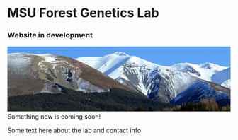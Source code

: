 # MSU Forest Genetics Lab
### Website in development

![DGRC Trial](NZ_Treeline.jpg)
Something new is coming soon!

Some text here about the lab and contact info

